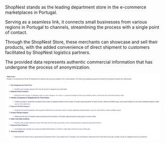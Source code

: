 ShopNest stands as the leading department store in the e-commerce marketplaces in Portugal. 

Serving as a seamless link, it connects small businesses from various regions in Portugal to channels, streamlining the process with a single point of contact. 

Through the ShopNest Store, these merchants can showcase and sell their products, with the added convenience of direct shipment to customers facilitated by ShopNest logistics partners. 

The provided data represents authentic commercial information that has undergone the process of anonymization.

![alt text](image.png)


